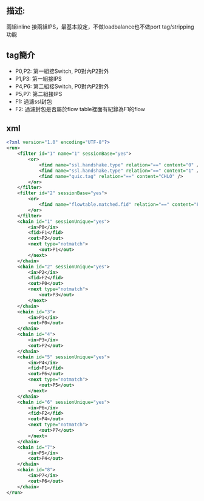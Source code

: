 ## 描述:
兩組inline 接兩組IPS，最基本設定，不做loadbalance也不做port tag/stripping功能

## tag簡介
* P0,P2: 第一組接Switch, P0對內P2對外
* P1,P3: 第一組接IPS
* P4,P6: 第二組接Switch, P0對內P2對外
* P5,P7: 第二組接IPS
* F1: 過濾ssl封包
* F2: 過濾封包是否屬於flow table裡面有紀錄為F1的flow

## xml
```xml
<?xml version="1.0" encoding="UTF-8"?>
<run>
	<filter id="1" name="1" sessionBase="yes">
		<or>
			<find name="ssl.handshake.type" relation="==" content="0" />
			<find name="ssl.handshake.type" relation="==" content="1" />
			<find name="quic.tag" relation="==" content="CHLO" />
		</or>
	</filter>
	<filter id="2" sessionBase="yes">
		<or>
			<find name="flowtable.matched.fid" relation="==" content="F1" />
		</or>
	</filter>
	<chain id="1" sessionUnique="yes">
		<in>P0</in>
		<fid>F1</fid>
		<out>P2</out>
		<next type="notmatch">
			<out>P1</out>
		</next>
	</chain>
	<chain id="2" sessionUnique="yes">
		<in>P2</in>
		<fid>F2</fid>
		<out>P0</out>
		<next type="notmatch">
			<out>P3</out>
		</next>
	</chain>
	<chain id="3">
		<in>P1</in>
		<out>P0</out>
	</chain>
	<chain id="4">
		<in>P3</in>
		<out>P2</out>
	</chain>
	<chain id="5" sessionUnique="yes">
		<in>P4</in>
		<fid>F1</fid>
		<out>P6</out>
		<next type="notmatch">
			<out>P5</out>
		</next>
	</chain>
	<chain id="6" sessionUnique="yes">
		<in>P6</in>
		<fid>F2</fid>
		<out>P4</out>
		<next type="notmatch">
			<out>P7</out>
		</next>
	</chain>
	<chain id="7">
		<in>P5</in>
		<out>P4</out>
	</chain>
	<chain id="8">
		<in>P7</in>
		<out>P6</out>
	</chain>
</run>
```
